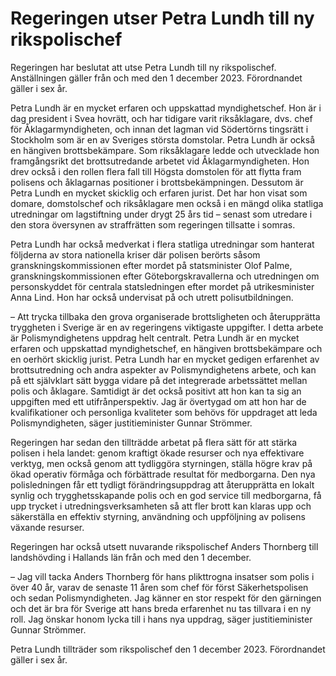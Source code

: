 # Regeringen utser Petra Lundh till ny rikspolischef

Regeringen har beslutat att utse Petra Lundh till ny rikspolischef. Anställningen gäller från och med den 1 december 2023. Förordnandet gäller i sex år.

Petra Lundh är en mycket erfaren och uppskattad myndighetschef. Hon är i dag president i Svea hovrätt, och har tidigare varit riksåklagare, dvs. chef för Åklagarmyndigheten, och innan det lagman vid Södertörns tingsrätt i Stockholm som är en av Sveriges största domstolar. Petra Lundh är också en hängiven brottsbekämpare. Som riksåklagare ledde och utvecklade hon framgångsrikt det brottsutredande arbetet vid Åklagarmyndigheten. Hon drev också i den rollen flera fall till Högsta domstolen för att flytta fram polisens och åklagarnas positioner i brottsbekämpningen. Dessutom är Petra Lundh en mycket skicklig och erfaren jurist. Det har hon visat som domare, domstolschef och riksåklagare men också i en mängd olika statliga utredningar om lagstiftning under drygt 25 års tid – senast som utredare i den stora översynen av straffrätten som regeringen tillsatte i somras.

Petra Lundh har också medverkat i flera statliga utredningar som hanterat följderna av stora nationella kriser där polisen berörts såsom granskningskommissionen efter mordet på statsminister Olof Palme, granskningskommissionen efter Göteborgskravallerna och utredningen om personskyddet för centrala statsledningen efter mordet på utrikesminister Anna Lind. Hon har också undervisat på och utrett polisutbildningen.

– Att trycka tillbaka den grova organiserade brottsligheten och återupprätta tryggheten i Sverige är en av regeringens viktigaste uppgifter. I detta arbete är Polismyndighetens uppdrag helt centralt. Petra Lundh är en mycket erfaren och uppskattad myndighetschef, en hängiven brottsbekämpare och en oerhört skicklig jurist. Petra Lundh har en mycket gedigen erfarenhet av brottsutredning och andra aspekter av Polismyndighetens arbete, och kan på ett självklart sätt bygga vidare på det integrerade arbetssättet mellan polis och åklagare. Samtidigt är det också positivt att hon kan ta sig an uppgiften med ett utifrånperspektiv. Jag är övertygad om att hon har de kvalifikationer och personliga kvaliteter som behövs för uppdraget att leda Polismyndigheten, säger justitieminister Gunnar Strömmer.

Regeringen har sedan den tillträdde arbetat på flera sätt för att stärka polisen i hela landet: genom kraftigt ökade resurser och nya effektivare verktyg, men också genom att tydliggöra styrningen, ställa högre krav på ökad operativ förmåga och förbättrade resultat för medborgarna. Den nya polisledningen får ett tydligt förändringsuppdrag att återupprätta en lokalt synlig och trygghetsskapande polis och en god service till medborgarna, få upp trycket i utredningsverksamheten så att fler brott kan klaras upp och säkerställa en effektiv styrning, användning och uppföljning av polisens växande resurser.

Regeringen har också utsett nuvarande rikspolischef Anders Thornberg till landshövding i Hallands län från och med den 1 december.

– Jag vill tacka Anders Thornberg för hans plikttrogna insatser som polis i över 40 år, varav de senaste 11 åren som chef för först Säkerhetspolisen och sedan Polismyndigheten. Jag känner en stor respekt för den gärningen och det är bra för Sverige att hans breda erfarenhet nu tas tillvara i en ny roll. Jag önskar honom lycka till i hans nya uppdrag, säger justitieminister Gunnar Strömmer.

Petra Lundh tillträder som rikspolischef den 1 december 2023. Förordnandet gäller i sex år.
